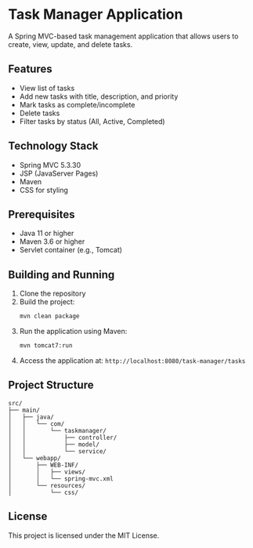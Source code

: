 # Task Manager Application

A Spring MVC-based task management application that allows users to create, view, update, and delete tasks.

## Features

- View list of tasks
- Add new tasks with title, description, and priority
- Mark tasks as complete/incomplete
- Delete tasks
- Filter tasks by status (All, Active, Completed)

## Technology Stack

- Spring MVC 5.3.30
- JSP (JavaServer Pages)
- Maven
- CSS for styling

## Prerequisites

- Java 11 or higher
- Maven 3.6 or higher
- Servlet container (e.g., Tomcat)

## Building and Running

1. Clone the repository
2. Build the project:
   ```bash
   mvn clean package
   ```
3. Run the application using Maven:
   ```bash
   mvn tomcat7:run
   ```
4. Access the application at: `http://localhost:8080/task-manager/tasks`

## Project Structure

```
src/
├── main/
│   ├── java/
│   │   └── com/
│   │       └── taskmanager/
│   │           ├── controller/
│   │           ├── model/
│   │           └── service/
│   └── webapp/
│       ├── WEB-INF/
│       │   ├── views/
│       │   └── spring-mvc.xml
│       └── resources/
│           └── css/
```

## License

This project is licensed under the MIT License. 